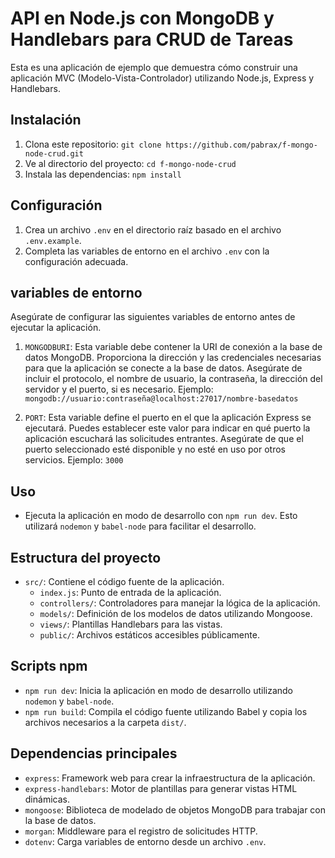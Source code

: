 # API en Node.js con MongoDB y Handlebars para CRUD de Tareas

Esta es una aplicación de ejemplo que demuestra cómo construir una aplicación MVC (Modelo-Vista-Controlador) utilizando Node.js, Express y Handlebars.

## Instalación

1. Clona este repositorio: `git clone https://github.com/pabrax/f-mongo-node-crud.git`
2. Ve al directorio del proyecto: `cd f-mongo-node-crud`
3. Instala las dependencias: `npm install`

## Configuración

1. Crea un archivo `.env` en el directorio raíz basado en el archivo `.env.example`.
2. Completa las variables de entorno en el archivo `.env` con la configuración adecuada.

## variables de entorno

Asegúrate de configurar las siguientes variables de entorno antes de ejecutar la aplicación.

1. `MONGODBURI`: Esta variable debe contener la URI de conexión a la base de datos MongoDB. Proporciona la dirección y las credenciales necesarias para que la aplicación se conecte a la base de datos. Asegúrate de incluir el protocolo, el nombre de usuario, la contraseña, la dirección del servidor y el puerto, si es necesario. Ejemplo: `mongodb://usuario:contraseña@localhost:27017/nombre-basedatos`

2. `PORT`: Esta variable define el puerto en el que la aplicación Express se ejecutará. Puedes establecer este valor para indicar en qué puerto la aplicación escuchará las solicitudes entrantes. Asegúrate de que el puerto seleccionado esté disponible y no esté en uso por otros servicios. Ejemplo: `3000`

## Uso

- Ejecuta la aplicación en modo de desarrollo con `npm run dev`. Esto utilizará `nodemon` y `babel-node` para facilitar el desarrollo.

## Estructura del proyecto

- `src/`: Contiene el código fuente de la aplicación.
  - `index.js`: Punto de entrada de la aplicación.
  - `controllers/`: Controladores para manejar la lógica de la aplicación.
  - `models/`: Definición de los modelos de datos utilizando Mongoose.
  - `views/`: Plantillas Handlebars para las vistas.
  - `public/`: Archivos estáticos accesibles públicamente.

## Scripts npm

- `npm run dev`: Inicia la aplicación en modo de desarrollo utilizando `nodemon` y `babel-node`.
- `npm run build`: Compila el código fuente utilizando Babel y copia los archivos necesarios a la carpeta `dist/`.

## Dependencias principales

- `express`: Framework web para crear la infraestructura de la aplicación.
- `express-handlebars`: Motor de plantillas para generar vistas HTML dinámicas.
- `mongoose`: Biblioteca de modelado de objetos MongoDB para trabajar con la base de datos.
- `morgan`: Middleware para el registro de solicitudes HTTP.
- `dotenv`: Carga variables de entorno desde un archivo `.env`.
